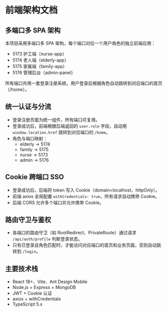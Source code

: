 # 前端架构文档

## 多端口多 SPA 架构

本项目采用多端口多 SPA 架构，每个端口对应一个用户角色的独立前端应用：

- 5173 护工端（nurse-app）
- 5174 老人端（elderly-app）
- 5175 家属端（family-app）
- 5176 管理后台（admin-panel）

所有端口共用一套登录注册系统，用户登录后根据角色自动跳转到对应端口的首页（/home）。

## 统一认证与分流

- 登录注册页面为统一组件，所有端口可复用。
- 登录成功后，前端根据后端返回的 `user.role` 字段，自动用 `window.location.href` 跳转到对应端口的 `/home`。
- 角色与端口映射：
  - elderly → 5174
  - family → 5175
  - nurse → 5173
  - admin → 5176

## Cookie 跨端口 SSO

- 登录成功后，后端将 token 写入 Cookie（domain=localhost，httpOnly）。
- 前端 axios 全局配置 `withCredentials: true`，所有请求自动携带 Cookie。
- 后端 CORS 允许多个端口并允许携带 Cookie。

## 路由守卫与鉴权

- 各端口的路由守卫（如 RootRedirect、PrivateRoute）通过请求 `/api/auth/profile` 判断登录状态。
- 只有已登录且角色匹配时，才能访问对应端口的首页和业务页面，否则自动跳转到 `/login`。

## 主要技术栈

- React 18+、Vite、Ant Design Mobile
- Node.js + Express + MongoDB
- JWT + Cookie 认证
- axios + withCredentials
- TypeScript 5.x 